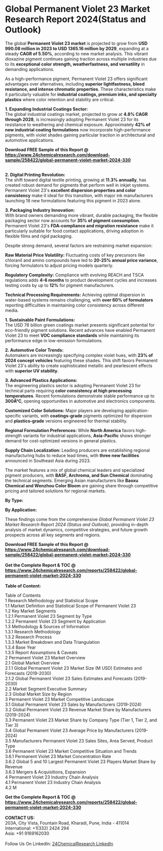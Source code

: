 <h1>Global Permanent Violet 23 Market Research Report 2024(Status and Outlook)</h1><p>The global <strong>Permanent Violet 23 market</strong> is projected to grow from <strong>USD 990.08 million in 2023 to USD 1365.16 million by 2029</strong>, expanding at a steady <strong>CAGR of 5.50%</strong>, according to new market analysis. This vibrant dioxazine pigment continues gaining traction across multiple industries due to its <strong>exceptional color strength, weatherfastness, and versatility</strong> in demanding applications.</p><p>As a high-performance pigment, Permanent Violet 23 offers significant advantages over alternatives, including <strong>superior lightfastness, bleed resistance, and intense chromatic properties</strong>. These characteristics make it particularly valuable for <strong>industrial coatings, premium inks, and specialty plastics</strong> where color retention and stability are critical.</p><p><strong>1. Expanding Industrial Coatings Sector:</strong><br>
The global industrial coatings market, projected to grow at <strong>4.8% CAGR through 2028</strong>, is increasingly adopting Permanent Violet 23 for its resistance to weathering and chemical exposure. Approximately <strong>42% of new industrial coating formulations</strong> now incorporate high-performance pigments, with violet shades gaining particular traction in architectural and automotive applications.</p><div><b>Download FREE Sample of this Report @ 
            <a href="https://www.24chemicalresearch.com/download-sample/258422/global-permanent-violet-market-2024-330">
            https://www.24chemicalresearch.com/download-sample/258422/global-permanent-violet-market-2024-330</a></b></div><br><p><strong>2. Digital Printing Revolution:</strong><br>
The shift toward digital textile printing, growing at <strong>11.3% annually</strong>, has created robust demand for pigments that perform well in inkjet systems. Permanent Violet 23's <strong>excellent dispersion properties and color consistency</strong> make it ideal for this transition, with major ink manufacturers launching 18 new formulations featuring this pigment in 2023 alone.</p><p><strong>3. Packaging Industry Innovation:</strong><br>
With brand owners demanding more vibrant, durable packaging, the flexible packaging sector now accounts for <strong>35% of pigment consumption</strong>. Permanent Violet 23's <strong>FDA-compliance and migration resistance</strong> make it particularly suitable for food contact applications, driving adoption in flexible films and rigid packaging.</p><p>Despite strong demand, several factors are restraining market expansion:</p><p><strong>Raw Material Price Volatility:</strong> Fluctuating costs of key precursors like chloranil and amino compounds have led to <strong>20-25% annual price variance</strong>, forcing formulators to adjust pricing models quarterly.</p><p><strong>Regulatory Complexity:</strong> Compliance with evolving REACH and TSCA regulations adds <strong>4-6 months</strong> to product development cycles and increases testing costs by up to <strong>12%</strong> for pigment manufacturers.</p><p><strong>Technical Processing Requirements:</strong> Achieving optimal dispersion in water-based systems remains challenging, with <strong>over 60% of formulators</strong> reporting difficulties in maintaining color consistency across different media.</p><p><strong>1. Sustainable Paint Formulations:</strong><br>
The USD 78 billion green coatings market presents significant potential for eco-friendly pigment solutions. Recent advances have enabled Permanent Violet 23 to meet <strong>VOC compliance standards</strong> while maintaining its performance edge in low-emission formulations.</p><p><strong>2. Automotive Color Trends:</strong><br>
Automakers are increasingly specifying complex violet hues, with <strong>23% of 2024 concept vehicles</strong> featuring these shades. This shift favors Permanent Violet 23's ability to create sophisticated metallic and pearlescent effects with <strong>superior UV stability</strong>.</p><p><strong>3. Advanced Plastics Applications:</strong><br>
The engineering plastics sector is adopting Permanent Violet 23 for technical parts requiring <strong>color consistency at high processing temperatures</strong>. Recent formulations demonstrate stable performance up to <strong>300Â°C</strong>, opening opportunities in automotive and electronics components.</p><p><strong>Customized Color Solutions:</strong> Major players are developing application-specific variants, with <strong>coatings-grade</strong> pigments optimized for dispersion and <strong>plastics-grade</strong> versions engineered for thermal stability.</p><p><strong>Regional Formulation Preferences:</strong> While <strong>North America</strong> favors high-strength variants for industrial applications, <strong>Asia-Pacific</strong> shows stronger demand for cost-optimized versions in general plastics.</p><p><strong>Supply Chain Localization:</strong> Leading producers are establishing regional manufacturing hubs to reduce lead times, with <strong>three new facilities</strong> announced in Southeast Asia during 2023.</p><p>The market features a mix of global chemical leaders and specialized pigment producers, with <strong>BASF, Archroma, and Sun Chemical</strong> dominating the technical segments. Emerging Asian manufacturers like <strong>Baoxu Chemical and Wenzhou Color Bloom</strong> are gaining share through competitive pricing and tailored solutions for regional markets.</p><p><strong>By Type:</strong></p><p><strong>By Application:</strong></p><p>These findings come from the comprehensive <em>Global Permanent Violet 23 Market Research Report 2024 (Status and Outlook)</em>, providing in-depth analysis of market dynamics, competitive strategies, and future growth prospects across all key segments and regions.</p><div><b>Download FREE Sample of this Report @ 
            <a href="https://www.24chemicalresearch.com/download-sample/258422/global-permanent-violet-market-2024-330">
            https://www.24chemicalresearch.com/download-sample/258422/global-permanent-violet-market-2024-330</a></b></div><br><div><b>Get the Complete Report & TOC @ 
            <a href="https://www.24chemicalresearch.com/reports/258422/global-permanent-violet-market-2024-330">
            https://www.24chemicalresearch.com/reports/258422/global-permanent-violet-market-2024-330</a></b></div><br>
            <b>Table of Content:</b><p>Table of Contents<br />
1 Research Methodology and Statistical Scope<br />
1.1 Market Definition and Statistical Scope of Permanent Violet 23<br />
1.2 Key Market Segments<br />
1.2.1 Permanent Violet 23 Segment by Type<br />
1.2.2 Permanent Violet 23 Segment by Application<br />
1.3 Methodology & Sources of Information<br />
1.3.1 Research Methodology<br />
1.3.2 Research Process<br />
1.3.3 Market Breakdown and Data Triangulation<br />
1.3.4 Base Year<br />
1.3.5 Report Assumptions & Caveats<br />
2 Permanent Violet 23 Market Overview<br />
2.1 Global Market Overview<br />
2.1.1 Global Permanent Violet 23 Market Size (M USD) Estimates and Forecasts (2019-2030)<br />
2.1.2 Global Permanent Violet 23 Sales Estimates and Forecasts (2019-2030)<br />
2.2 Market Segment Executive Summary<br />
2.3 Global Market Size by Region<br />
3 Permanent Violet 23 Market Competitive Landscape<br />
3.1 Global Permanent Violet 23 Sales by Manufacturers (2019-2024)<br />
3.2 Global Permanent Violet 23 Revenue Market Share by Manufacturers (2019-2024)<br />
3.3 Permanent Violet 23 Market Share by Company Type (Tier 1, Tier 2, and Tier 3)<br />
3.4 Global Permanent Violet 23 Average Price by Manufacturers (2019-2024)<br />
3.5 Manufacturers Permanent Violet 23 Sales Sites, Area Served, Product Type<br />
3.6 Permanent Violet 23 Market Competitive Situation and Trends<br />
3.6.1 Permanent Violet 23 Market Concentration Rate<br />
3.6.2 Global 5 and 10 Largest Permanent Violet 23 Players Market Share by Revenue<br />
3.6.3 Mergers & Acquisitions, Expansion<br />
4 Permanent Violet 23 Industry Chain Analysis<br />
4.1 Permanent Violet 23 Industry Chain Analysis<br />
4.2 M</p><div><b>Get the Complete Report & TOC @ 
            <a href="https://www.24chemicalresearch.com/reports/258422/global-permanent-violet-market-2024-330">
            https://www.24chemicalresearch.com/reports/258422/global-permanent-violet-market-2024-330</a></b></div><br><b>CONTACT US:</b><br>
            203A, City Vista, Fountain Road, Kharadi, Pune, India - 411014<br>
            International: +1(332) 2424 294<br>
            Asia: +91 9169162030 <br><br>
            Follow Us On LinkedIn: <a href="https://www.linkedin.com/company/24chemicalresearch/">24ChemicalResearch LinkedIn</a>
